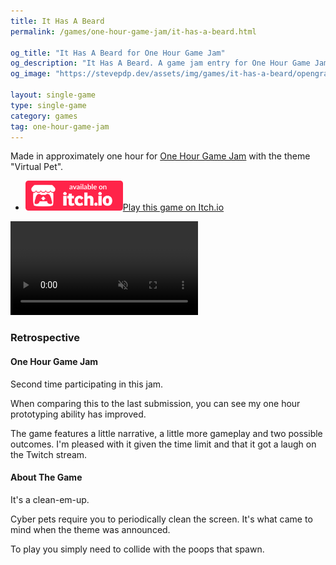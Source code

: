 ```yaml
---
title: It Has A Beard
permalink: /games/one-hour-game-jam/it-has-a-beard.html

og_title: "It Has A Beard for One Hour Game Jam"
og_description: "It Has A Beard. A game jam entry for One Hour Game Jam"
og_image: "https://stevepdp.dev/assets/img/games/it-has-a-beard/opengraph.png"

layout: single-game
type: single-game
category: games
tag: one-hour-game-jam
---
```


Made in approximately one hour for <a href="https://onehourgamejam.com/?page=jam&jam=326" rel="noopener" target="_blank">One Hour Game Jam</a> with the theme "Virtual Pet".

<ul class="downloads">
    <li><a href="https://stevepdp.itch.io/it-has-a-beard" rel="noopener" target="_blank" aria-label="button"><img src="/assets/img/brands/itch-io-colour.svg" height="48" width="156" alt="Available on itch.io"><span class="assist">Play this game on Itch.io</span></a></li>
</ul>

<video preload="none" class="trailer" controls muted autoplay loop playsinline>
    <source src="/assets/video/it-has-a-beard-clip.mp4" type="video/mp4">
    Your browser does not appear to support mp4 video.
</video>

### Retrospective

#### One Hour Game Jam
Second time participating in this jam.

When comparing this to the last submission, you can see my one hour prototyping ability has improved.

The game features a little narrative, a little more gameplay and two possible outcomes. I'm pleased with it given the time limit and that it got a laugh on the Twitch stream.


#### About The Game

It's a clean-em-up.

Cyber pets require you to periodically clean the screen. It's what came to mind when the theme was announced.

To play you simply need to collide with the poops that spawn.